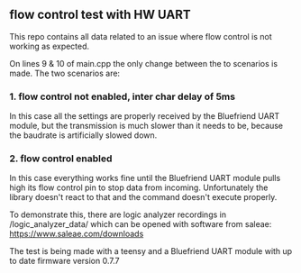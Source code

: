 ## flow control test with HW UART

This repo contains all data related to an issue where flow control is not working as expected.

On lines 9 & 10 of main.cpp the only change between the to scenarios is made. The two scenarios are:

### 1. flow control not enabled, inter char delay of 5ms

  In this case all the settings are properly received by the Bluefriend UART module, but the transmission is much slower than it needs to be, because the baudrate is artificially slowed down.

### 2. flow control enabled

In this case everything works fine until the Bluefriend UART module pulls high its flow control pin to stop data from incoming. Unfortunately the library doesn't react to that and the command doesn't execute properly.

To demonstrate this, there are logic analyzer recordings in /logic_analyzer_data/ which can be opened with software from saleae: https://www.saleae.com/downloads

The test is being made with a teensy and a Bluefriend UART module with up to date firmware version 0.7.7

